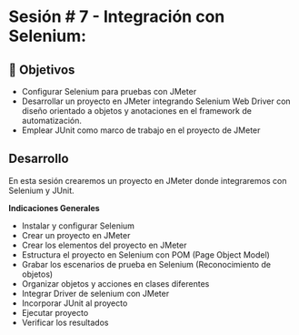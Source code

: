 # Sesión # 7 - Integración con Selenium: 

## :dart: Objetivos

- Configurar Selenium para pruebas con JMeter
- Desarrollar un proyecto en JMeter integrando Selenium Web Driver con diseño orientado a objetos y anotaciones en el framework de automatización.
- Emplear JUnit como marco de trabajo en el proyecto de JMeter


## Desarrollo

En esta sesión crearemos un proyecto en JMeter donde integraremos con Selenium y JUnit.


**Indicaciones Generales**

- Instalar y configurar Selenium
- Crear un proyecto en JMeter
- Crear los elementos del proyecto en JMeter
- Estructura el proyecto en Selenium con POM (Page Object Model)
- Grabar los escenarios de prueba en Selenium (Reconocimiento de objetos)
- Organizar objetos y acciones en clases diferentes
- Integrar Driver de selenium con JMeter
- Incorporar JUnit al proyecto
- Ejecutar proyecto 
- Verificar los resultados
